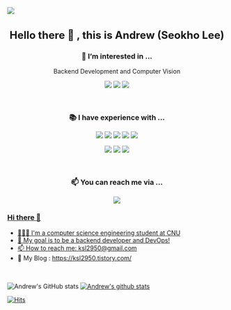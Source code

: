 <img src="https://capsule-render.vercel.app/api?type=waving&color=auto&height=300&section=header&text=dltjrgh&fontSize=90" />

<h3 align="center" style="font-size: 1.5rem;">Hello there 👋 , this is Andrew (Seokho Lee)</h3>

<h3 align="center">🌱 I’m interested in ...</h3>
<p align="center">Backend Development and Computer Vision</p>

<p align="center">
  <img src="https://img.shields.io/badge/Spring-6DB33F?style=flat-square&logo=Spring&logoColor=white"/>
  <img src="https://img.shields.io/badge/PyTorch-EE4C2C?style=flat-square&logo=PyTorch&logoColor=white"/>
  <img src="https://img.shields.io/badge/OpenCV-5C3EE8?style=flat-square&logo=OpenCV&logoColor=white"/>
</p>

<div>&nbsp;</div>

<h3 align="center">📚 I have experience with ...</h3>

<p align="center">
  <img src="https://img.shields.io/badge/Spring-6DB33F?style=flat-square&logo=Spring&logoColor=white"/>
  <img src="https://img.shields.io/badge/Django-092E20?style=flat-square&logo=Django&logoColor=white"/>
  <img src="https://img.shields.io/badge/Flask-000000?style=flat-square&logo=Django&logoColor=white"/>
  <img src="https://img.shields.io/badge/Express-000000?style=flat-square&logo=Express&logoColor=white"/>
  <img src="https://img.shields.io/badge/NestJS-E0234E?style=flat-square&logo=nestjs&logoColor=white"/>
</p>

<p align="center">
  <img src="https://img.shields.io/badge/React-61DAFB?style=flat-square&logo=React&logoColor=white"/>
  <img src="https://img.shields.io/badge/Next.js-000000?style=flat-square&logo=nextdotjs&logoColor=white"/>
  <img src="https://img.shields.io/badge/Elastic_Stack-005571?style=flat-square&logo=Elastic-Stack&logoColor=white"/>
</p>

<div>&nbsp;</div>

<h3 align="center">📫 You can reach me via ...</h3>

<p align="center">
<a href="mailto:nocte55is@gmail.com"><img src="https://img.shields.io/badge/Gmail-EA4335?style=flat-square&logo=Gmail&logoColor=white&link=mailto:nocte55is@gmail.com"/>
</p>

  ### Hi there 👋

- 👩🏻‍💻 I'm a computer science engineering student at CNU
- 🌱 My goal is to be a backend developer and DevOps!
- 📫 How to reach me: ksl2950@gmail.com
- 🤍 My Blog : https://ksl2950.tistory.com/
  
 </br></br>
![Andrew's GitHub stats](https://github-readme-stats.vercel.app/api?username=dltjrgh&&show_icons=true&theme=react)
[![Andrew's github stats](https://github-readme-stats.vercel.app/api/top-langs/?username=dltjrgh&show_icons=true&hide_border=true&title_color=004386&icon_color=004386&layout=compact)](https://github.com/dltjrgh)

[![Hits](https://hits.seeyoufarm.com/api/count/incr/badge.svg?url=https%3A%2F%2Fgithub.com%2Fdltjrgh&count_bg=%2364A0D6&title_bg=%23555555&icon=&icon_color=%23E7E7E7&title=hits&edge_flat=false)](https://hits.seeyoufarm.com)
